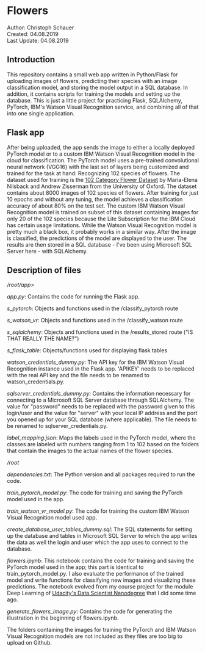 # Flowers

Author: Christoph Schauer <br>
Created: 04.08.2019 <br>
Last Update: 04.08.2019

## Introduction

This repository contains a small web app written in Python/Flask for uploading images of flowers, predicting their species with an image classification model, and storing the model output in a SQL database. In addition, it contains scripts for training the models and setting up the database.
This is just a little project for practicing Flask, SQLAlchemy, PyTorch, IBM's Watson Visual Recognition service, and combining all of that into one single application.


## Flask app

After being uploaded, the app sends the image to either a locally deployed PyTorch model or to a custom IBM Watson Visual Recognition model in the cloud for classification. The PyTorch model uses a pre-trained convolutional neural network (VGG16) with the last set of layers being customized and trained for the task at hand: Recognizing 102 species of flowers.
The dataset used for training is the [102 Category Flower Dataset](http://www.robots.ox.ac.uk/~vgg/data/flowers/102/) by Maria-Elena Nilsback and Andrew Zisserman from the University of Oxford. The dataset contains about 8000 images of 102 species of flowers. After training for just 10 epochs and without any tuning, the model achieves a classification accuracy of about 80% on the test set.
The custom IBM Watson Visual Recognition model is trained on subset of this dataset containing images for only 20 of the 102 species because the Lite Subscription for the IBM Cloud has certain usage limitations. While the Watson Visual Recognition model is pretty much a black box, it probably works in a similar way.
After the image is classified, the predictions of the model are displayed to the user. The results are then stored in a SQL database - I've been using Microsoft SQL Server here - with SQLAlchemy.


## Description of files

<i>/root/app></i>

<i>app.py</i>: Contains the code for running the Flask app.

<i>s_pytorch</i>: Objects and functions used in the /classify_pytorch route

<i>s_watson_vr</i>: Objects and functions used in the /classify_watson route

<i>s_sqlalchemy</i>: Objects and functions used in the /results_stored route ("IS THAT REALLY THE NAME?")

<i>s_flask_table</i>: Objects/functions used for displaying flask tables

<i>watson_credentials_dummy.py</i>: The API key for the IBM Watson Visual Recognition instance used in the Flask app. 'APIKEY' needs to be replaced with the real API key and the file needs to be renamed to watson_credentials.py.

<i>sqlserver_credentials_dummy.py</i>: Contains the information necessary for connecting to a Microsoft SQL Server database through SQLAlchemy. The value for "password" needs to be replaced with the password given to this login/user and the value for "server" with your local IP address and the port you opened up for your SQL database (where applicable). The file needs to be renamed to sqlserver_credentials.py.

<i>label_mapping.json</i>: Maps the labels used in the PyTorch model, where the classes are labeled with numbers ranging from 1 to 102 based on the folders that contain the images to the actual names of the flower species.  


<i>/root</i>

<i>dependencies.txt</i>: The Python version and all packages required to run the code.

<i>train_pytorch_model.py</i>: The code for training and saving the PyTorch model used in the app.

<i>train_watson_vr_model.py</i>: The code for training the custom IBM Watson Visual Recognition model used app.

<i>create_database_user_tables_dummy.sql</i>: The SQL statements for setting up the database and tables in Microsoft SQL Server to which the app writes the data as well the login and user which the app uses to connect to the database.

<i>flowers.ipynb</i>: This notebook contains the code for training and saving the PyTorch model used in the app; this part is identical to train_pytorch_model.py. I also evaluate the performance of the trained model and write functions for classifying new images and visualizing these predictions. The notebook evolved from my course project for the module Deep Learning of [Udacity's Data Scientist Nanodegree](https://eu.udacity.com/course/data-scientist-nanodegree--nd025) that I did some time ago.

<i>generate_flowers_image.py</i>: Contains the code for generating the illustration in the beginning of flowers.ipynb.

The folders containing the images for training the PyTorch and IBM Watson Visual Recognition models are not included as they files are too big to upload on Github.
